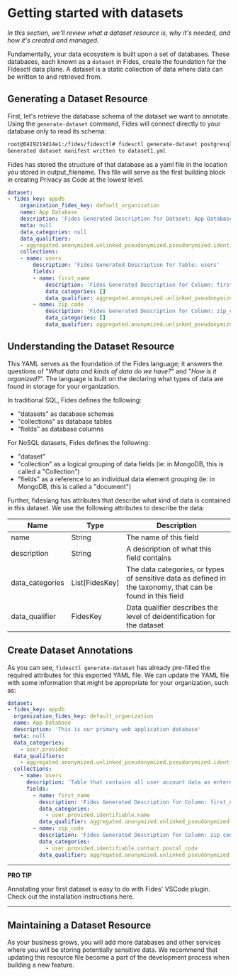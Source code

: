 # Getting started with datasets
_In this section, we'll review what a dataset resource is, why it's needed, and how it's created and managed._

Fundamentally, your data ecosystem is built upon a set of databases. These databases, each known as a `dataset` in Fides, create the foundation for the Fidesctl data plane. A dataset is a static collection of data where data can be written to and retrieved from. 

## Generating a Dataset Resource
First, let's retrieve the database schema of the dataset we want to annotate. Using the `generate-dataset` command, Fides will connect directly to your database only to read its schema:
```bash
root@0419219d14e1:/fides/fidesctl# fidesctl generate-dataset postgresql://ethycaslice:ethyca-slice@ethyca-slice-pg-delivery-service.cwiy9dtqovxb.us-east-1.rds.amazonaws.com:5432/postgres dataset1.yml
Generated dataset manifest written to dataset1.yml
```
Fides has stored the structure of that database as a yaml file in the location you stored in output_filename. This file will serve as the first building block in creating Privacy as Code at the lowest level. 

```yaml
dataset:
- fides_key: appdb
    organization_fides_key: default_organization
    name: App Database
    description: 'Fides Generated Description for Dataset: App Database'
    meta: null
    data_categories: null
    data_qualifiers:
    - aggregated.anonymized.unlinked_pseudonymized.pseudonymized.identified
    collections:
    - name: users
        description: 'Fides Generated Description for Table: users'
        fields:
        - name: first_name
            description: 'Fides Generated Description for Column: first_name'
            data_categories: []
            data_qualifier: aggregated.anonymized.unlinked_pseudonymized.pseudonymized.identified
        - name: zip_code
            description: 'Fides Generated Description for Column: zip_code'
            data_categories: []
            data_qualifier: aggregated.anonymized.unlinked_pseudonymized.pseudonymized.identified
```

## Understanding the Dataset Resource
This YAML serves as the foundation of the Fides language; it answers the questions of "_What data and kinds of data do we have?_" and "_How is it organized?_". The language is built on the declaring what types of data are found in storage for your organization.

In traditional SQL, Fides defines the following:
* "datasets" as database schemas
* "collections" as database tables
* "fields" as database columns

For NoSQL datasets, Fides defines the following:
* "dataset"
* "collection" as a logical grouping of data fields (ie: in MongoDB, this is called a "Collection")
* "fields" as a reference to an individual data element grouping (ie: in MongoDB, this is called a "document")

Further, fideslang has attributes that describe what kind of data is contained in this dataset. We use the following attributes to describe the data:

| Name | Type | Description |
|  --- | --- | --- |
| name | String | The name of this field |
| description | String | A description of what this field contains |
| data_categories | List[FidesKey] | The data categories, or types of sensitive data as defined in the taxonomy, that can be found in this field |
| data_qualifier | FidesKey | Data qualifier describes the level of deidentification for the dataset |


## Create Dataset Annotations
As you can see, `fidesctl generate-dataset` has already pre-filled the required attributes for this exported YAML file. We can update the YAML file with some information that might be appropriate for your organization, such as:

```yaml
dataset:
- fides_key: appdb
  organization_fides_key: default_organization
  name: App Database
  description: 'This is our primary web application database'
  meta: null
  data_categories:
    - user.provided
  data_qualifiers:
    - aggregated.anonymized.unlinked_pseudonymized.pseudonymized.identified
  collections:
    - name: users
      description: 'Table that contains all user account data as entered by the user'
      fields:
        - name: first_name
          description: 'Fides Generated Description for Column: first_name'
          data_categories:
            - user.provided.identifiable.name
          data_qualifier: aggregated.anonymized.unlinked_pseudonymized.pseudonymized.identified
        - name: zip_code
          description: 'Fides Generated Description for Column: zip_code'
          data_categories:
            - user.provided.identifiable.contact.postal_code
          data_qualifier: aggregated.anonymized.unlinked_pseudonymized
```

---
**PRO TIP**

Annotating your first dataset is easy to do with Fides' VSCode plugin. Check out the installation instructions here.

---


## Maintaining a Dataset Resource
As your business grows, you will add more databases and other services where you will be storing potentially sensitive data. We recommend that updating this resource file become a part of the development process when building a new feature. 